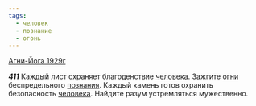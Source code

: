 ```yaml
---
tags:
  - человек
  - познание
  - огонь
---
```


[Агни-Йога 1929г](https://127.0.0.1:4002/agni/1929)

___411___
Каждый лист охраняет благоденствие [человека](../../../tags/#человек). Зажгите [огни](../../../tags/#огонь) беспредельного [познания](../../../tags/#познание). Каждый камень готов охранить безопасность [человека](../../../tags/#человек). Найдите разум устремляться мужественно.
